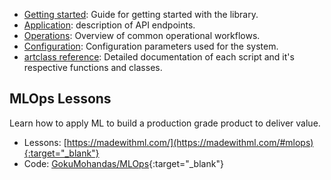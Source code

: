 - [Getting started](getting_started.md): Guide for getting started with the library.
- [Application](app/api.md): description of API endpoints.
- [Operations](artclass/main.md): Overview of common operational workflows.
- [Configuration](config/config.md): Configuration parameters used for the system.
- [artclass reference](artclass/data.md): Detailed documentation of each script and it's respective functions and classes.

## MLOps Lessons

Learn how to apply ML to build a production grade product to deliver value.

- Lessons: [https://madewithml.com/](https://madewithml.com/#mlops){:target="_blank"}
- Code: [GokuMohandas/MLOps](https://github.com/GokuMohandas/MLOps){:target="_blank"}